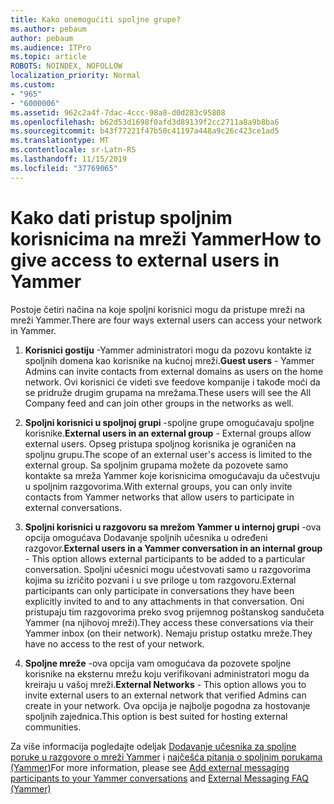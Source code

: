 ```yaml
---
title: Kako onemogućiti spoljne grupe?
ms.author: pebaum
author: pebaum
ms.audience: ITPro
ms.topic: article
ROBOTS: NOINDEX, NOFOLLOW
localization_priority: Normal
ms.custom:
- "965"
- "6000006"
ms.assetid: 962c2a4f-7dac-4ccc-98a8-d0d283c95808
ms.openlocfilehash: b62d53d1698f0afd3d89139f2cc2711a8a9b8ba6
ms.sourcegitcommit: b43f77221f47b50c41197a448a9c26c423ce1ad5
ms.translationtype: MT
ms.contentlocale: sr-Latn-RS
ms.lasthandoff: 11/15/2019
ms.locfileid: "37769065"
---
```

# <a name="how-to-give-access-to-external-users-in-yammer"></a><span data-ttu-id="6856c-102">Kako dati pristup spoljnim korisnicima na mreži Yammer</span><span class="sxs-lookup"><span data-stu-id="6856c-102">How to give access to external users in Yammer</span></span>

<span data-ttu-id="6856c-103">Postoje četiri načina na koje spoljni korisnici mogu da pristupe mreži na mreži Yammer.</span><span class="sxs-lookup"><span data-stu-id="6856c-103">There are four ways external users can access your network in Yammer.</span></span>
  
1. <span data-ttu-id="6856c-104">**Korisnici gostiju** -Yammer administratori mogu da pozovu kontakte iz spoljnih domena kao korisnike na kućnoj mreži.</span><span class="sxs-lookup"><span data-stu-id="6856c-104">**Guest users** - Yammer Admins can invite contacts from external domains as users on the home network.</span></span> <span data-ttu-id="6856c-105">Ovi korisnici će videti sve feedove kompanije i takođe moći da se pridruže drugim grupama na mrežama.</span><span class="sxs-lookup"><span data-stu-id="6856c-105">These users will see the All Company feed and can join other groups in the networks as well.</span></span>

2. <span data-ttu-id="6856c-106">**Spoljni korisnici u spoljnoj grupi** -spoljne grupe omogućavaju spoljne korisnike.</span><span class="sxs-lookup"><span data-stu-id="6856c-106">**External users in an external group** - External groups allow external users.</span></span> <span data-ttu-id="6856c-107">Opseg pristupa spoljnog korisnika je ograničen na spoljnu grupu.</span><span class="sxs-lookup"><span data-stu-id="6856c-107">The scope of an external user's access is limited to the external group.</span></span> <span data-ttu-id="6856c-108">Sa spoljnim grupama možete da pozovete samo kontakte sa mreža Yammer koje korisnicima omogućavaju da učestvuju u spoljnim razgovorima.</span><span class="sxs-lookup"><span data-stu-id="6856c-108">With external groups, you can only invite contacts from Yammer networks that allow users to participate in external conversations.</span></span>

3. <span data-ttu-id="6856c-109">**Spoljni korisnici u razgovoru sa mrežom Yammer u internoj grupi** -ova opcija omogućava Dodavanje spoljnih učesnika u određeni razgovor.</span><span class="sxs-lookup"><span data-stu-id="6856c-109">**External users in a Yammer conversation in an internal group** - This option allows external participants to be added to a particular conversation.</span></span> <span data-ttu-id="6856c-110">Spoljni učesnici mogu učestvovati samo u razgovorima kojima su izričito pozvani i u sve priloge u tom razgovoru.</span><span class="sxs-lookup"><span data-stu-id="6856c-110">External participants can only participate in conversations they have been explicitly invited to and to any attachments in that conversation.</span></span> <span data-ttu-id="6856c-111">Oni pristupaju tim razgovorima preko svog prijemnog poštanskog sandučeta Yammer (na njihovoj mreži).</span><span class="sxs-lookup"><span data-stu-id="6856c-111">They access these conversations via their Yammer inbox (on their network).</span></span> <span data-ttu-id="6856c-112">Nemaju pristup ostatku mreže.</span><span class="sxs-lookup"><span data-stu-id="6856c-112">They have no access to the rest of your network.</span></span>

4. <span data-ttu-id="6856c-113">**Spoljne mreže** -ova opcija vam omogućava da pozovete spoljne korisnike na eksternu mrežu koju verifikovani administratori mogu da kreiraju u vašoj mreži.</span><span class="sxs-lookup"><span data-stu-id="6856c-113">**External Networks** - This option allows you to invite external users to an external network that verified Admins can create in your network.</span></span> <span data-ttu-id="6856c-114">Ova opcija je najbolje pogodna za hostovanje spoljnih zajednica.</span><span class="sxs-lookup"><span data-stu-id="6856c-114">This option is best suited for hosting external communities.</span></span>

<span data-ttu-id="6856c-115">Za više informacija pogledajte odeljak [Dodavanje učesnika za spoljne poruke u razgovore o mreži Yammer](https://docs.microsoft.com/yammer/work-with-external-users/add-external-participants) i [najčešća pitanja o spoljnim porukama (Yammer)](https://docs.microsoft.com/yammer/work-with-external-users/external-messaging-faq)</span><span class="sxs-lookup"><span data-stu-id="6856c-115">For more information, please see [Add external messaging participants to your Yammer conversations](https://docs.microsoft.com/yammer/work-with-external-users/add-external-participants) and [External Messaging FAQ (Yammer)](https://docs.microsoft.com/yammer/work-with-external-users/external-messaging-faq)</span></span>
  